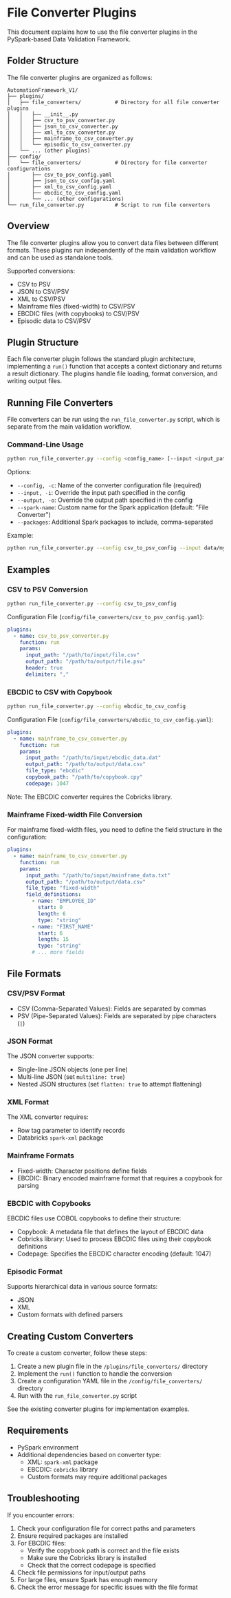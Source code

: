 # File Converter Plugins

This document explains how to use the file converter plugins in the PySpark-based Data Validation Framework.

## Folder Structure

The file converter plugins are organized as follows:

```
AutomationFramework_V1/
├── plugins/
│   ├── file_converters/           # Directory for all file converter plugins
│   │   ├── __init__.py
│   │   ├── csv_to_psv_converter.py
│   │   ├── json_to_csv_converter.py
│   │   ├── xml_to_csv_converter.py
│   │   ├── mainframe_to_csv_converter.py
│   │   └── episodic_to_csv_converter.py
│   └── ... (other plugins)
├── config/
│   └── file_converters/           # Directory for file converter configurations
│       ├── csv_to_psv_config.yaml
│       ├── json_to_csv_config.yaml
│       ├── xml_to_csv_config.yaml
│       ├── ebcdic_to_csv_config.yaml
│       └── ... (other configurations)
└── run_file_converter.py          # Script to run file converters
```

## Overview

The file converter plugins allow you to convert data files between different formats. These plugins run independently of the main validation workflow and can be used as standalone tools.

Supported conversions:

- CSV to PSV
- JSON to CSV/PSV
- XML to CSV/PSV
- Mainframe files (fixed-width) to CSV/PSV
- EBCDIC files (with copybooks) to CSV/PSV
- Episodic data to CSV/PSV

## Plugin Structure

Each file converter plugin follows the standard plugin architecture, implementing a `run()` function that accepts a context dictionary and returns a result dictionary. The plugins handle file loading, format conversion, and writing output files.

## Running File Converters

File converters can be run using the `run_file_converter.py` script, which is separate from the main validation workflow.

### Command-Line Usage

```bash
python run_file_converter.py --config <config_name> [--input <input_path>] [--output <output_path>] [--packages <spark_packages>]
```

Options:
- `--config, -c`: Name of the converter configuration file (required)
- `--input, -i`: Override the input path specified in the config
- `--output, -o`: Override the output path specified in the config
- `--spark-name`: Custom name for the Spark application (default: "File Converter")
- `--packages`: Additional Spark packages to include, comma-separated

Example:
```bash
python run_file_converter.py --config csv_to_psv_config --input data/my_file.csv --output data/output.psv
```

## Examples

### CSV to PSV Conversion

```bash
python run_file_converter.py --config csv_to_psv_config
```

Configuration File (`config/file_converters/csv_to_psv_config.yaml`):
```yaml
plugins:
  - name: csv_to_psv_converter.py
    function: run
    params:
      input_path: "/path/to/input/file.csv"
      output_path: "/path/to/output/file.psv"
      header: true
      delimiter: ","
```

### EBCDIC to CSV with Copybook

```bash
python run_file_converter.py --config ebcdic_to_csv_config
```

Configuration File (`config/file_converters/ebcdic_to_csv_config.yaml`):
```yaml
plugins:
  - name: mainframe_to_csv_converter.py
    function: run
    params:
      input_path: "/path/to/input/ebcdic_data.dat"
      output_path: "/path/to/output/data.csv"
      file_type: "ebcdic"
      copybook_path: "/path/to/copybook.cpy"
      codepage: 1047
```

Note: The EBCDIC converter requires the Cobricks library.

### Mainframe Fixed-width File Conversion

For mainframe fixed-width files, you need to define the field structure in the configuration:

```yaml
plugins:
  - name: mainframe_to_csv_converter.py
    function: run
    params:
      input_path: "/path/to/input/mainframe_data.txt"
      output_path: "/path/to/output/data.csv"
      file_type: "fixed-width"
      field_definitions:
        - name: "EMPLOYEE_ID"
          start: 0
          length: 6
          type: "string"
        - name: "FIRST_NAME"
          start: 6
          length: 15
          type: "string"
        # ... more fields
```

## File Formats

### CSV/PSV Format
- CSV (Comma-Separated Values): Fields are separated by commas
- PSV (Pipe-Separated Values): Fields are separated by pipe characters (`|`)

### JSON Format
The JSON converter supports:
- Single-line JSON objects (one per line)
- Multi-line JSON (set `multiline: true`)
- Nested JSON structures (set `flatten: true` to attempt flattening)

### XML Format
The XML converter requires:
- Row tag parameter to identify records
- Databricks `spark-xml` package

### Mainframe Formats
- Fixed-width: Character positions define fields
- EBCDIC: Binary encoded mainframe format that requires a copybook for parsing

### EBCDIC with Copybooks
EBCDIC files use COBOL copybooks to define their structure:
- Copybook: A metadata file that defines the layout of EBCDIC data
- Cobricks library: Used to process EBCDIC files using their copybook definitions
- Codepage: Specifies the EBCDIC character encoding (default: 1047)

### Episodic Format
Supports hierarchical data in various source formats:
- JSON
- XML
- Custom formats with defined parsers

## Creating Custom Converters

To create a custom converter, follow these steps:

1. Create a new plugin file in the `/plugins/file_converters/` directory
2. Implement the `run()` function to handle the conversion
3. Create a configuration YAML file in the `/config/file_converters/` directory
4. Run with the `run_file_converter.py` script

See the existing converter plugins for implementation examples.

## Requirements

- PySpark environment
- Additional dependencies based on converter type:
  - XML: `spark-xml` package
  - EBCDIC: `cobricks` library
  - Custom formats may require additional packages

## Troubleshooting

If you encounter errors:

1. Check your configuration file for correct paths and parameters
2. Ensure required packages are installed
3. For EBCDIC files:
   - Verify the copybook path is correct and the file exists
   - Make sure the Cobricks library is installed
   - Check that the correct codepage is specified
4. Check file permissions for input/output paths
5. For large files, ensure Spark has enough memory
6. Check the error message for specific issues with the file format 